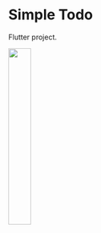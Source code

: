 # Simple Todo

Flutter project.

<img src="https://user-images.githubusercontent.com/21291813/151475782-9a883beb-c756-4d7d-98de-f09e2fba06ff.png" width="30%"></img> 
